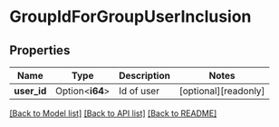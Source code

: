 # GroupIdForGroupUserInclusion

## Properties

Name | Type | Description | Notes
------------ | ------------- | ------------- | -------------
**user_id** | Option<**i64**> | Id of user | [optional][readonly]

[[Back to Model list]](../README.md#documentation-for-models) [[Back to API list]](../README.md#documentation-for-api-endpoints) [[Back to README]](../README.md)


